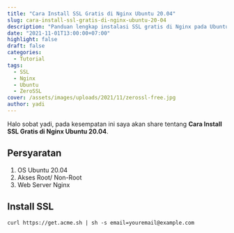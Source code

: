 ```yaml
---
title: "Cara Install SSL Gratis di Nginx Ubuntu 20.04"
slug: cara-install-ssl-gratis-di-nginx-ubuntu-20-04
description: "Panduan lengkap instalasi SSL gratis di Nginx pada Ubuntu 20.04 menggunakan ZeroSSL, mencakup persyaratan dan langkah eksekusi perintah dengan acme.sh."
date: "2021-11-01T13:00:00+07:00"
highlight: false
draft: false
categories:
  - Tutorial
tags:
  - SSL
  - Nginx
  - Ubuntu
  - ZeroSSL
cover: /assets/images/uploads/2021/11/zerossl-free.jpg
author: yadi
---
```


Halo sobat yadi, pada kesempatan ini saya akan share tentang **Cara Install SSL Gratis di Nginx Ubuntu 20.04**.

## Persyaratan
1. OS Ubuntu 20.04
2. Akses Root/ Non-Root
3. Web Server Nginx

## Install SSL

```
curl https://get.acme.sh | sh -s email=youremail@example.com
```


